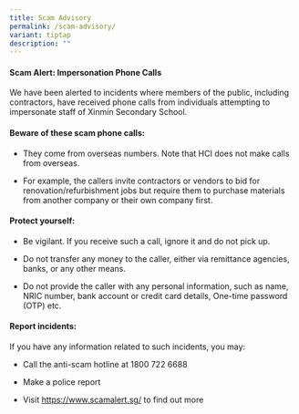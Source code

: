 ```yaml
---
title: Scam Advisory
permalink: /scam-advisory/
variant: tiptap
description: ""
---
```

<h4>Scam Alert: Impersonation Phone Calls</h4>
<p>We have been alerted to incidents where members of the public, including
contractors, have received phone calls from individuals attempting to impersonate
staff of Xinmin Secondary School.</p>
<h4>Beware of these scam phone calls:</h4>
<ul data-tight="true" class="tight">
<li>
<p>They come from overseas numbers. Note that HCI does not make calls from
overseas.</p>
</li>
<li>
<p>For example, the callers invite contractors or vendors to bid for renovation/refurbishment
jobs but require them to purchase materials from another company or their
own company first.</p>
<p></p>
</li>
</ul>
<h4>Protect yourself:</h4>
<ul data-tight="true" class="tight">
<li>
<p>Be vigilant. If you receive such a call, ignore it and do not pick up.</p>
</li>
<li>
<p>Do not transfer any money to the caller, either via remittance agencies,
banks, or any other means.</p>
</li>
<li>
<p>Do not provide the caller with any personal information, such as name,
NRIC number, bank account or credit card details, One-time password (OTP)
etc.</p>
<p></p>
</li>
</ul>
<h4>Report incidents:</h4>
<p>If you have any information related to such incidents, you may:</p>
<ul data-tight="true" class="tight">
<li>
<p>Call the anti-scam hotline at 1800 722 6688</p>
</li>
<li>
<p>Make a police report</p>
</li>
<li>
<p>Visit <a href="this website" rel="noopener noreferrer nofollow" target="_blank">https://www.scamalert.sg/</a> to
find out more</p>
</li>
</ul>
<p></p>
<p></p>
